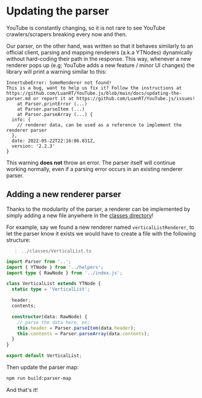 # Updating the parser

YouTube is constantly changing, so it is not rare to see YouTube crawlers/scrapers breaking every now and then.

Our parser, on the other hand, was written so that it behaves similarly to an official client, parsing and mapping renderers (a.k.a YTNodes) dynamically without hard-coding their path in the response. This way, whenever a new renderer pops up (e.g; YouTube adds a new feature / minor UI changes) the library will print a warning similar to this:

```
InnertubeError: SomeRenderer not found!
This is a bug, want to help us fix it? Follow the instructions at https://github.com/LuanRT/YouTube.js/blob/main/docs/updating-the-parser.md or report it at https://github.com/LuanRT/YouTube.js/issues!
    at Parser.printError (...)
    at Parser.parseItem (...)
    at Parser.parseArray (...) {
  info: {
    // renderer data, can be used as a reference to implement the renderer parser
  },
  date: 2022-05-22T22:16:06.831Z,
  version: '2.2.3'
}
```

This warning **does not** throw an error. The parser itself will continue working normally, even if a parsing error occurs in an existing renderer parser.

## Adding a new renderer parser

Thanks to the modularity of the parser, a renderer can be implemented by simply adding a new file anywhere in the [classes directory](../src/parser/classes)!

For example, say we found a new renderer named `verticalListRenderer`, to let the parser know it exists we would have to create a file with the following structure:

> `../classes/VerticalList.ts`

```ts
import Parser from '..';
import { YTNode } from '../helpers';
import type { RawNode } from '../index.js';

class VerticalList extends YTNode {
  static type = 'VerticalList';

  header;
  contents;

  constructor(data: RawNode) {
    // parse the data here, ex;
    this.header = Parser.parseItem(data.header);
    this.contents = Parser.parseArray(data.contents);
  }
}

export default VerticalList;
```

Then update the parser map:

```bash
npm run build:parser-map
```

And that's it!
